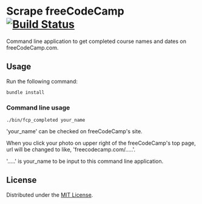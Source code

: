 # Scrape freeCodeCamp　[![Build Status](https://travis-ci.org/stozuka/freeCodeCamp-scraper.svg?branch=master)](https://travis-ci.org/stozuka/freeCodeCamp-scraper)
Command line application to get completed course names and dates on freeCodeCamp.com.

## Usage
Run the following command:

```
bundle install
```

### Command line usage

```
./bin/fcp_completed your_name
```

'your_name' can be checked on freeCodeCamp's site.

When you click your photo on upper right of the freeCodeCamp's top page, url will be changed to like, 'freecodecamp.com/.....'.

'.....' is your_name to be input to this command line application.

## License
Distributed under the [MIT License](LICENSE).
